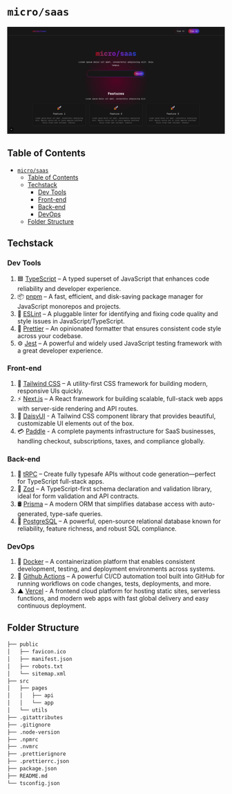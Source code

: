 # `micro/saas`

![cover](./images/cover.png)

## Table of Contents

- [`micro/saas`](#microsaas)
  - [Table of Contents](#table-of-contents)
  - [Techstack](#techstack)
    - [Dev Tools](#dev-tools)
    - [Front-end](#front-end)
    - [Back-end](#back-end)
    - [DevOps](#devops)
  - [Folder Structure](#folder-structure)

## Techstack

### Dev Tools

1. 🟦 [TypeScript](https://www.typescriptlang.org/) – A typed superset of JavaScript that enhances code reliability and developer experience.
2. 📦 [pnpm](https://pnpm.io/) – A fast, efficient, and disk-saving package manager for JavaScript monorepos and projects.
3. 🧹 [ESLint](https://eslint.org/) – A pluggable linter for identifying and fixing code quality and style issues in JavaScript/TypeScript.
4. 🎨 [Prettier](https://prettier.io/) – An opinionated formatter that ensures consistent code style across your codebase.
5. ⚙️ [Jest](https://jestjs.io/) – A powerful and widely used JavaScript testing framework with a great developer experience.

### Front-end

1. 💨 [Tailwind CSS](https://tailwindcss.com/) – A utility-first CSS framework for building modern, responsive UIs quickly.
2. ⚡ [Next.js](https://nextjs.org/) – A React framework for building scalable, full-stack web apps with server-side rendering and API routes.
3. 🌼 [DaisyUI](https://daisyui.com) - A Tailwind CSS component library that provides beautiful, customizable UI elements out of the box.
4. 💳 [Paddle](https://www.paddle.com/) - A complete payments infrastructure for SaaS businesses, handling checkout, subscriptions, taxes, and compliance globally.

### Back-end

1. 🔗 [tRPC](https://trpc.io/) – Create fully typesafe APIs without code generation—perfect for TypeScript full-stack apps.
2. 🧱 [Zod](https://zod.dev/) – A TypeScript-first schema declaration and validation library, ideal for form validation and API contracts.
3. 🛢️ [Prisma](https://www.prisma.io/) – A modern ORM that simplifies database access with auto-generated, type-safe queries.
4. 🐘 [PostgreSQL](https://www.postgresql.org/) – A powerful, open-source relational database known for reliability, feature richness, and robust SQL compliance.

### DevOps

1. 🐳 [Docker](https://www.docker.com/) – A containerization platform that enables consistent development, testing, and deployment environments across systems.
2. 🔁 [Github Actions](https://github.com/features/actions) – A powerful CI/CD automation tool built into GitHub for running workflows on code changes, tests, deployments, and more.
3. ▲ [Vercel](https://vercel.com) - A frontend cloud platform for hosting static sites, serverless functions, and modern web apps with fast global delivery and easy continuous deployment.

## Folder Structure

```txt
├── public
│   ├── favicon.ico
│   ├── manifest.json
│   ├── robots.txt
│   └── sitemap.xml
├── src
│   ├── pages
│   │   ├── api
│   │   └── app
│   └── utils
├── .gitattributes
├── .gitignore
├── .node-version
├── .npmrc
├── .nvmrc
├── .prettierignore
├── .prettierrc.json
├── package.json
├── README.md
└── tsconfig.json
```
